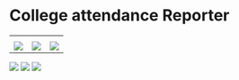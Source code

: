 # College attendance Reporter

<!DOCTYPE html>
<html>
<head>
 </head>
<body>
  <table>
    <tr>
      <th></th>
     <th></th>
      <th></th></th>
  </tr>
    <tr>
      <td data-label="Column 1"><img src='assets\readme\page1.jpg'></td>
      <td data-label="Column 2"><img src='assets\readme\page2.jpg' ></td>
    <td data-label="Column 3"><img src='assets\readme\page3.jpg'></td>
    </tr>
  </table>
</body>
</html>




![](redmeimg\page1.jpg)
![](redmeimg\page2.jpg)
![](redmeimg\page3.jpg)

